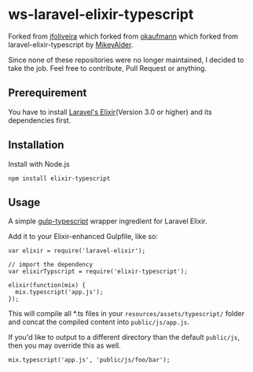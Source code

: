 ws-laravel-elixir-typescript
========================
Forked from [jfoliveira](https://github.com/jfoliveira/laravel-elixir-typescript) which forked from [okaufmann](https://github.com/okaufmann/laravel-elixir-typescript) which forked from laravel-elixir-typescript by [MikeyAlder](https://github.com/MikeyAlder/laravel-elixir-typescript).

Since none of these repositories were no longer maintained, I decided to take the job. Feel free to contribute, Pull Request or anything.

## Prerequirement
You have to install [Laravel's Elixir](http://laravel.com/docs/master/elixir)(Version 3.0 or higher) and its dependencies first.

## Installation
Install with Node.js
```
npm install elixir-typescript
```

## Usage
A simple [gulp-typescript](https://github.com/ivogabe/gulp-typescript) wrapper ingredient for Laravel Elixir.

Add it to your Elixir-enhanced Gulpfile, like so:

```
var elixir = require('laravel-elixir');

// import the dependency
var elixirTypscript = require('elixir-typescript');

elixir(function(mix) {
  mix.typescript('app.js');
});
```

This will compile all *.ts files in your `resources/assets/typescript/` folder and concat the compiled content into `public/js/app.js`.

If you'd like to output to a different directory than the default `public/js`, then you may override this as well.

```
mix.typescript('app.js', 'public/js/foo/bar');
```